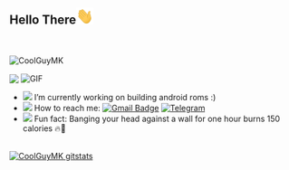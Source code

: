<h2>Hello There<img src="https://raw.githubusercontent.com/ABSphreak/ABSphreak/master/gifs/Hi.gif" width="30px"></h2><br>

<img align="center" src="https://komarev.com/ghpvc/?username=CoolGuyMK&style=plastic&" alt="CoolGuyMK" width="150px"/><br>

<img align='center' src='https://user-images.githubusercontent.com/5713670/87202985-820dcb80-c2b6-11ea-9f56-7ec461c497c3.gif' width="190px"> <img align="center" alt="GIF" src="https://i.pinimg.com/originals/e4/26/70/e426702edf874b181aced1e2fa5c6cde.gif" width="200px"/><br>

- <img src="https://media.giphy.com/media/gicLJtvYJlEh0LSdCl/giphy.gif" width="30px">&nbsp;I’m currently working on building android roms :)
- <img src="https://media.giphy.com/media/ObNTw8Uzwy6KQ/giphy.gif" width="30px">&nbsp;How to reach me: [![Gmail Badge](https://img.shields.io/badge/-coolguymk1@gmail.com-c14438?style=flat-square&logo=Gmail&logoColor=white&link=mailto:mailharshkhatri@gmail.com)](mailto:coolguymk1@gmail.com) <a href="https://t.me/SILENT_KILLER404"><img src="https://img.shields.io/badge/Telegram--_.svg?style=social&logo=telegram" alt="Telegram"></a>
- <img src="https://media.giphy.com/media/3kzJvEciJa94SMW3hN/giphy.gif" width="30px">&nbsp;Fun fact: Banging your head against a wall for one hour burns 150 calories 🔥🤯<br><br>

[![CoolGuyMK gitstats](https://github-readme-stats.vercel.app/api?username=CoolGuyMK&layout=compact&theme=radical&show_icons=true&count_private=true&border_radius=24)](https://github.com/CoolGuyMK)<br>
